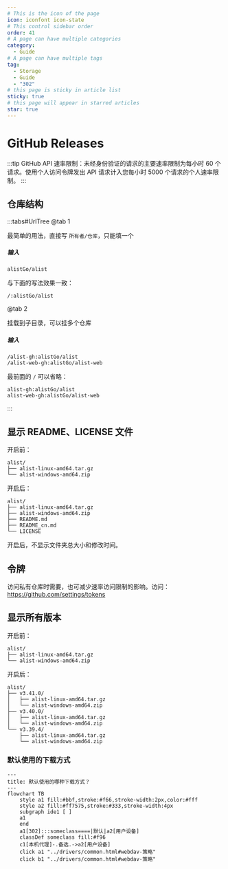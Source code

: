 ```yaml
---
# This is the icon of the page
icon: iconfont icon-state
# This control sidebar order
order: 41
# A page can have multiple categories
category:
  - Guide
# A page can have multiple tags
tag:
  - Storage
  - Guide
  - "302"
# this page is sticky in article list
sticky: true
# this page will appear in starred articles
star: true
---
```

# GitHub Releases

:::tip
GitHub API 速率限制：未经身份验证的请求的主要速率限制为每小时 60 个请求。使用个人访问令牌发出 API 请求计入您每小时 5000 个请求的个人速率限制。
:::

## 仓库结构

:::tabs#UrlTree
@tab 1

最简单的用法，直接写 `所有者/仓库`，只能填一个

##### 输入

``` 
alistGo/alist
```

与下面的写法效果一致：
``` 
/:alistGo/alist
```

@tab 2

挂载到子目录，可以挂多个仓库

##### 输入

``` 
/alist-gh:alistGo/alist
/alist-web-gh:alistGo/alist-web
```

最前面的 `/` 可以省略：

``` 
alist-gh:alistGo/alist
alist-web-gh:alistGo/alist-web
```

:::

## 显示 README、LICENSE 文件

开启前：
```
alist/
├── alist-linux-amd64.tar.gz
└── alist-windows-amd64.zip
```

开启后：
```
alist/
├── alist-linux-amd64.tar.gz
├── alist-windows-amd64.zip
├── README.md
├── README_cn.md
└── LICENSE
```

开启后，不显示文件夹总大小和修改时间。

## 令牌

访问私有仓库时需要，也可减少速率访问限制的影响。访问：<https://github.com/settings/tokens>

## 显示所有版本

开启前：
```
alist/
├── alist-linux-amd64.tar.gz
└── alist-windows-amd64.zip
```

开启后：
```
alist/
├── v3.41.0/
│   ├── alist-linux-amd64.tar.gz
│   └── alist-windows-amd64.zip
├── v3.40.0/
│   ├── alist-linux-amd64.tar.gz
│   └── alist-windows-amd64.zip
└── v3.39.4/
    ├── alist-linux-amd64.tar.gz
    └── alist-windows-amd64.zip
```

### **默认使用的下载方式**

```mermaid
---
title: 默认使用的哪种下载方式？
---
flowchart TB
    style a1 fill:#bbf,stroke:#f66,stroke-width:2px,color:#fff
    style a2 fill:#ff7575,stroke:#333,stroke-width:4px
    subgraph ide1 [ ]
    a1
    end
    a1[302]:::someclass====|默认|a2[用户设备]
    classDef someclass fill:#f96
    c1[本机代理]-.备选.->a2[用户设备]
    click a1 "../drivers/common.html#webdav-策略"
    click b1 "../drivers/common.html#webdav-策略"
```

